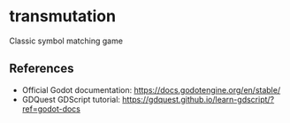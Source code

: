 # transmutation

Classic symbol matching game

## References

- Official Godot documentation: https://docs.godotengine.org/en/stable/
- GDQuest GDScript tutorial: https://gdquest.github.io/learn-gdscript/?ref=godot-docs